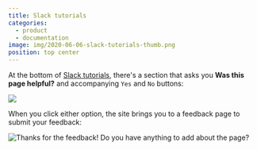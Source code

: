 ```yaml
---
title: Slack tutorials
categories:
  - product
  - documentation
image: img/2020-06-06-slack-tutorials-thumb.png
position: top center
---
```


At the bottom of [Slack tutorials](https://api.slack.com/tutorials/), there's a section that asks you **Was this page helpful?** and accompanying `Yes` and `No` buttons:

![](/feedback-library/img/2020-06-06-slack-tutorials.png)

When you click either option, the site brings you to a feedback page to submit your feedback:

![Thanks for the feedback! Do you have anything to add about the page?](/feedback-library/img/2020-06-06-slack-tutorials-2.png)
